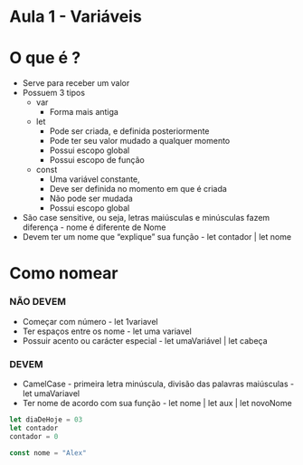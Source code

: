 # Aula 1 - Variáveis

# O que é ?

- Serve para receber um valor
- Possuem 3 tipos
    - var
        - Forma mais antiga
    - let
        - Pode ser criada, e definida posteriormente
        - Pode ter seu valor mudado a qualquer momento
        - Possui escopo global
        - Possui escopo de função
    - const
        - Uma variável constante,
        - Deve ser definida no momento em que é criada
        - Não pode ser mudada
        - Possui escopo global
- São case sensitive, ou seja, letras maiúsculas e minúsculas fazem diferença - nome é diferente de Nome
- Devem ter um nome que “explique” sua função - let contador | let nome

# Como nomear

### **NÃO DEVEM**

- Começar com número -  let 1variavel
- Ter espaços entre os nome - let uma variavel
- Possuir acento ou carácter especial - let umaVariável | let cabeça

### **DEVEM**

- CamelCase - primeira letra minúscula, divisão das palavras maiúsculas - let umaVariavel
- Ter nome de acordo com sua função - let nome | let aux | let novoNome

```jsx
let diaDeHoje = 03
let contador
contador = 0

const nome = "Alex"
```